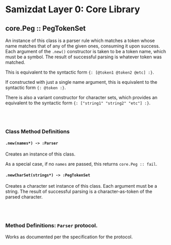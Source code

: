Samizdat Layer 0: Core Library
==============================

core.Peg :: PegTokenSet
-----------------------

An instance of this class is a parser rule which matches a token whose name
matches that of any of the given ones, consuming it upon success.
Each argument of the `.new()` constructor is taken to be a token name, which
must be a symbol. The result of successful parsing is whatever token was
matched.

This is equivalent to the syntactic form `{: [@token1 @token2 @etc] :}`.

If constructed with just a single name argument, this is equivalent to the
syntactic form `{: @token :}`.

There is also a variant constructor for character sets, which provides an
equivalent to the syntactic form `{: ["string1" "string2" "etc"] :}`.


<br><br>
### Class Method Definitions

#### `.new(names*) -> :Parser`

Creates an instance of this class.

As a special case, if no `names` are passed, this returns `core.Peg :: fail`.

#### `.newCharSet(strings*) -> :PegTokenSet`

Creates a character set instance of this class. Each argument must be
a string. The result of successful parsing is a character-as-token of the
parsed character.


<br><br>
### Method Definitions: `Parser` protocol.

Works as documented per the specification for the protocol.
